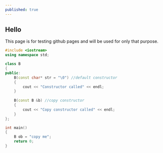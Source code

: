 ```yaml
---
published: true
---
```

## Hello

This page is for testing github pages and will be used for only that purpose.

```c++
#include <iostream> 
using namespace std; 

class B 
{ 
public:	 
	B(const char* str = "\0") //default constructor 
	{ 
		cout << "Constructor called" << endl; 
	}	 
	
	B(const B &b) //copy constructor 
	{ 
		cout << "Copy constructor called" << endl; 
	} 
}; 

int main() 
{ 
	B ob = "copy me"; 
	return 0; 
} 
```

